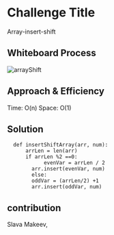 # Challenge Title

Array-insert-shift

## Whiteboard Process

![arrayShift](/401/arrayShift/arrayShift.jpg)

## Approach & Efficiency

Time: O(n)
Space: O(1)

## Solution

      def insertShiftArray(arr, num):
          arrLen = len(arr)
          if arrLen %2 ==0:
                evenVar = arrLen / 2
            arr.insert(evenVar, num)
            else:
            oddVar = (arrLen/2) +1
            arr.insert(oddVar, num)

## contribution

Slava Makeev,
